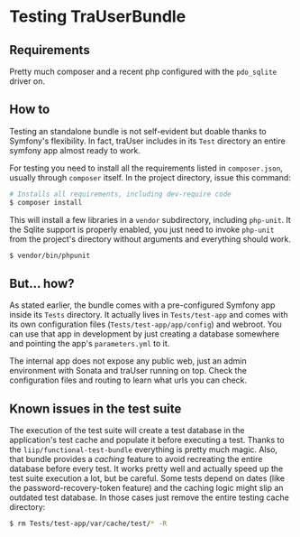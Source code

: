 # Testing TraUserBundle #

## Requirements ##

Pretty much composer and a recent php configured with the `pdo_sqlite` driver on.

## How to ##

Testing an standalone bundle is not self-evident but doable thanks to Symfony's 
flexibility. In fact, traUser includes in its `Test` directory an entire
symfony app almost ready to work.

For testing you need to install all the requirements listed in `composer.json`,
usually through `composer` itself. In the project directory, issue this command:

```bash
# Installs all requirements, including dev-require code
$ composer install
```

This will install a few libraries in a `vendor` subdirectory, including `php-unit`.
It the Sqlite support is properly enabled, you just need to invoke
`php-unit` from the project's directory without arguments and everything should
work.

```bash
$ vendor/bin/phpunit
```

## But... how? ##

As stated earlier, the bundle comes with a pre-configured Symfony app inside 
its `Tests` directory. It actually lives in `Tests/test-app` and comes with
its own configuration files (`Tests/test-app/app/config`) and webroot.
You can use that app in development by just creating a database somewhere
and pointing the app's `parameters.yml` to it.

The internal app does not expose any public web, just an admin environment
with Sonata and traUser running on top. Check the configuration files and
routing to learn what urls you can check.

## Known issues in the test suite ##

The execution of the test suite will create a test database in the application's 
test cache and populate it before executing a test. Thanks to the 
`liip/functional-test-bundle` everything is pretty much magic. Also, that bundle 
provides a *caching* feature to avoid recreating the entire database before every 
test. It works pretty well and actually speed up the test suite execution a lot, 
but be careful. Some tests depend on dates (like the password-recovery-token 
feature) and the caching logic might slip an outdated test database. In those 
cases just remove the entire testing cache directory:

```bash
$ rm Tests/test-app/var/cache/test/* -R
```